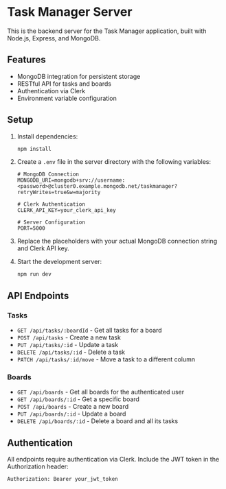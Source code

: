 # Task Manager Server

This is the backend server for the Task Manager application, built with Node.js, Express, and MongoDB.

## Features

- MongoDB integration for persistent storage
- RESTful API for tasks and boards
- Authentication via Clerk
- Environment variable configuration

## Setup

1. Install dependencies:
   ```bash
   npm install
   ```

2. Create a `.env` file in the server directory with the following variables:
   ```
   # MongoDB Connection
   MONGODB_URI=mongodb+srv://username:<password>@cluster0.example.mongodb.net/taskmanager?retryWrites=true&w=majority

   # Clerk Authentication
   CLERK_API_KEY=your_clerk_api_key

   # Server Configuration
   PORT=5000
   ```

3. Replace the placeholders with your actual MongoDB connection string and Clerk API key.

4. Start the development server:
   ```bash
   npm run dev
   ```

## API Endpoints

### Tasks

- `GET /api/tasks/:boardId` - Get all tasks for a board
- `POST /api/tasks` - Create a new task
- `PUT /api/tasks/:id` - Update a task
- `DELETE /api/tasks/:id` - Delete a task
- `PATCH /api/tasks/:id/move` - Move a task to a different column

### Boards

- `GET /api/boards` - Get all boards for the authenticated user
- `GET /api/boards/:id` - Get a specific board
- `POST /api/boards` - Create a new board
- `PUT /api/boards/:id` - Update a board
- `DELETE /api/boards/:id` - Delete a board and all its tasks

## Authentication

All endpoints require authentication via Clerk. Include the JWT token in the Authorization header:

```
Authorization: Bearer your_jwt_token
``` 